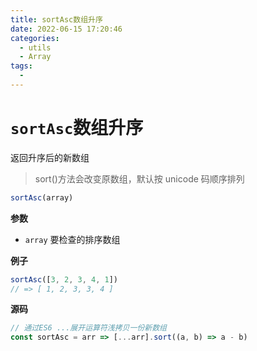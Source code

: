 ```yaml
---
title: sortAsc数组升序
date: 2022-06-15 17:20:46
categories: 
  - utils
  - Array
tags: 
  - 
---
```

# `sortAsc`数组升序

返回升序后的新数组

> sort()方法会改变原数组，默认按 unicode 码顺序排列

```js
sortAsc(array)
```

**参数**

- `array` 要检查的排序数组

**例子**

```js
sortAsc([3, 2, 3, 4, 1])
// => [ 1, 2, 3, 3, 4 ]
```

**源码**

```js
// 通过ES6 ...展开运算符浅拷贝一份新数组
const sortAsc = arr => [...arr].sort((a, b) => a - b)
```
